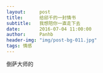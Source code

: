 ```yaml
---
layout:     post
title:      给邱千的一封情书
subtitle:   我想陪你一直走下去
date:       2016-07-04 11:00:00
author:     Panhb
header-img: "img/post-bg-011.jpg"
tags: 情感
---
```


倒萨大师的